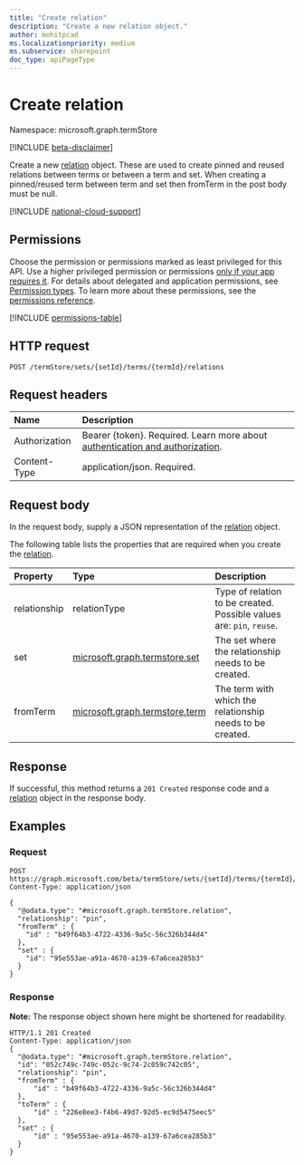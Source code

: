 ```yaml
---
title: "Create relation"
description: "Create a new relation object."
author: mohitpcad
ms.localizationpriority: medium
ms.subservice: sharepoint
doc_type: apiPageType
---
```


# Create relation
Namespace: microsoft.graph.termStore

[!INCLUDE [beta-disclaimer](../../includes/beta-disclaimer.md)]

Create a new [relation](../resources/termstore-relation.md) object. These are used to create pinned and reused relations between terms or between a term and set. When creating a pinned/reused term between term and set then fromTerm in the post body must be null.

[!INCLUDE [national-cloud-support](../../includes/all-clouds.md)]

## Permissions
Choose the permission or permissions marked as least privileged for this API. Use a higher privileged permission or permissions [only if your app requires it](/graph/permissions-overview#best-practices-for-using-microsoft-graph-permissions). For details about delegated and application permissions, see [Permission types](/graph/permissions-overview#permission-types). To learn more about these permissions, see the [permissions reference](/graph/permissions-reference).

<!-- { "blockType": "permissions", "name": "termstore_relation_post" } -->
[!INCLUDE [permissions-table](../includes/permissions/termstore-relation-post-permissions.md)]


## HTTP request

<!-- {
  "blockType": "ignored"
}
-->
``` http
POST /termStore/sets/{setId}/terms/{termId}/relations
```

## Request headers
|Name|Description|
|:---|:---|
|Authorization|Bearer {token}. Required. Learn more about [authentication and authorization](/graph/auth/auth-concepts).|
|Content-Type|application/json. Required.|

## Request body
In the request body, supply a JSON representation of the [relation](../resources/termstore-relation.md) object.

The following table lists the properties that are required when you create the [relation](../resources/termstore-relation.md).

|Property|Type|Description|
|:---|:---|:---|
|relationship|relationType|Type of relation to be created. Possible values are: `pin`, `reuse`.|
|set| [microsoft.graph.termstore.set](../resources/termstore-set.md)| The set where the relationship needs to be created.
|fromTerm| [microsoft.graph.termstore.term](../resources/termstore-term.md) | The term with which the relationship needs to be created.



## Response

If successful, this method returns a `201 Created` response code and a [relation](../resources/termstore-relation.md) object in the response body.

## Examples

### Request

``` http
POST https://graph.microsoft.com/beta/termStore/sets/{setId}/terms/{termId}/relations
Content-Type: application/json

{
  "@odata.type": "#microsoft.graph.termStore.relation",
  "relationship": "pin",
  "fromTerm" : {
    "id" : "b49f64b3-4722-4336-9a5c-56c326b344d4"
  },
  "set" : {
    "id": "95e553ae-a91a-4670-a139-67a6cea285b3"
  }
}
```


### Response
**Note:** The response object shown here might be shortened for readability.
<!-- {
  "blockType": "response",
  "truncated": true,
  "@odata.type": "microsoft.graph.termstore.relation"
}
-->
``` http
HTTP/1.1 201 Created
Content-Type: application/json
{
  "@odata.type": "#microsoft.graph.termStore.relation",
  "id": "052c749c-749c-052c-9c74-2c059c742c05",
  "relationship": "pin",
  "fromTerm" : {
      "id" : "b49f64b3-4722-4336-9a5c-56c326b344d4"
  },
  "toTerm" : {
      "id" : "226e8ee3-f4b6-49d7-92d5-ec9d5475eec5"
  },
  "set" : {
      "id" : "95e553ae-a91a-4670-a139-67a6cea285b3"
  }
}
```

[microsoft.graph.termStore.set]: ../resources/termstore-set.md
[microsoft.graph.termStore.term]: ../resources/termstore-term.md
[microsoft.graph.termStore.relation]: ../resources/termstore-relation.md


<!--
{
  "type": "#page.annotation",
  "description": "Create a pinned term entity in termStore",
  "keywords": "term,termStore",
  "section": "documentation",
  "tocPath": "termStore/Pinned term",
  "suppressions": [
  ]
}
-->


